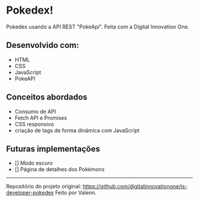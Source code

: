 # Pokedex!
Pokedex usando a API REST "PokeApi". Feita com a Digital Innovation One.
## Desenvolvido com:
- HTML
- CSS
- JavaScript
- PokeAPI

## Conceitos abordados
- Consumo de API
- Fetch API e Promises
- CSS responsivo
- criação de tags de forma dinâmica com JavaScript

## Futuras implementações
- [] Modo escuro
- [] Página de detalhes dos Pokémons
---
Repositório do projeto original: https://github.com/digitalinnovationone/js-developer-pokedex
Feito por Valenn.
